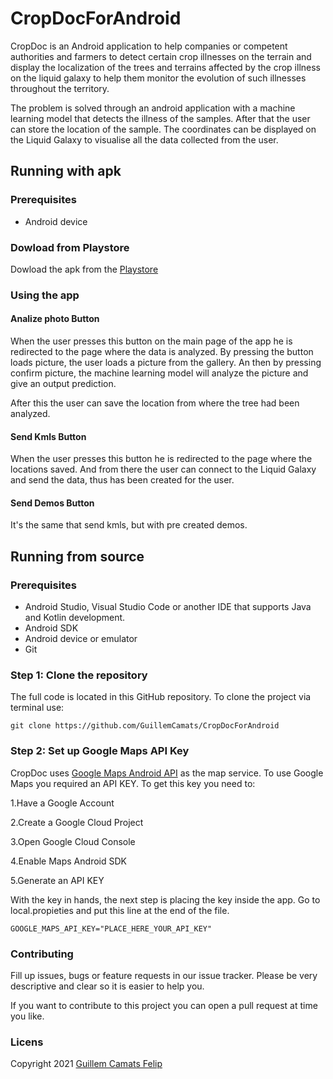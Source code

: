 # CropDocForAndroid

CropDoc is an Android application to help companies or competent authorities and farmers to detect certain crop illnesses on the terrain and display the localization of the trees and terrains affected by the crop illness on the liquid galaxy to help them monitor the evolution of such illnesses throughout the territory. 

The problem is solved through an android application with a machine learning model that detects the illness of the samples. After that the user can store the location of the sample. The coordinates can be displayed on the Liquid Galaxy to visualise all the data collected from the user.  

## Running with apk

### Prerequisites
- Android device

### Dowload from Playstore

Dowload the apk from the [Playstore](https://play.google.com/store/apps/details?id=com.galaxy.cropdoc&hl=es)

### Using the app

#### Analize photo Button

When the user presses this button on the main page of the app he is redirected to the page where the data is analyzed. By pressing the button loads picture, the user loads a picture from the gallery. An then by pressing confirm picture, the machine learning model will analyze the picture and give an output prediction.

After this the user can save the location from where the tree had been analyzed. 

#### Send Kmls Button

When the user presses this button he is redirected to the page where the locations saved. And from there the user can connect to the Liquid Galaxy and send the data, thus has been created for the user. 

#### Send Demos Button 

It's the same that send kmls, but with pre created demos. 


## Running from source

### Prerequisites

- Android Studio, Visual Studio Code or another IDE that supports Java and Kotlin development.
- Android SDK
- Android device or emulator
- Git

### Step 1: Clone the repository
The full code is located in this GitHub repository. To clone the project via terminal use:

` git clone https://github.com/GuillemCamats/CropDocForAndroid `

### Step 2: Set up Google Maps API Key

CropDoc uses [Google Maps Android API](https://developers.google.com/maps/documentation/android-sdk/start?hl=es-419) as the map service. To use Google Maps you required an API KEY. To get this key you need to:

1.Have a Google Account

2.Create a Google Cloud Project

3.Open Google Cloud Console

4.Enable Maps Android SDK

5.Generate an API KEY

With the key in hands, the next step is placing the key inside the app. Go to local.propieties and put this line at the end of the file.

` GOOGLE_MAPS_API_KEY="PLACE_HERE_YOUR_API_KEY" `

### Contributing

Fill up issues, bugs or feature requests in our issue tracker. Please be very descriptive and clear so it is easier to help you.

If you want to contribute to this project you can open a pull request at time you like.
### Licens

Copyright 2021 [Guillem Camats Felip](https://www.linkedin.com/in/guillemcamats/)
